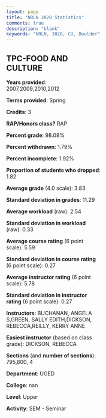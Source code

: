 ```yaml
---
layout: page
title: "NRLN 3020 Statistics"
comments: true
description: "blank"
keywords: "NRLN, 3020, CU, Boulder"
--- 
```

<head>
<script src="https://ajax.googleapis.com/ajax/libs/jquery/2.1.3/jquery.min.js"></script>
<script src="https://dl.dropboxusercontent.com/s/pc42nxpaw1ea4o9/highcharts.js?dl=0"></script>
<!-- <script src="../assets/js/highcharts.js"></script> -->
<style type="text/css">@font-face {
	font-family: "Bebas Neue";
	src: url(https://www.filehosting.org/file/details/544349/BebasNeue%20Regular.otf) format("opentype");
	}
	h1.Bebas { 
		font-family: "Bebas Neue", Verdana, Tahoma;
	}
</style>
</head>
<body>
	<div id="container" style="float: right; width: 45%; height: 88%; margin-left: 2.5%; margin-right: 2.5%;"></div>
	<script language="JavaScript">
		$(document).ready(function() {
		var chart = {type: 'column'};
		var title = {text: 'Grade Distribution'};
		var xAxis = {categories: ['A','B','C','D','F'],crosshair: true};
		var yAxis = {min: 0,title: {text: 'Percentage'}};
		var tooltip = {headerFormat: '<center><b><span style="font-size:20px">{point.key}</span></b></center>',
		               pointFormat: '<td style="padding:0"><b>{point.y:.1f}%</b></td>',
		               footerFormat: '</table>',shared: true,useHTML: true};
		var plotOptions = {column: {pointPadding: 0.0,borderWidth: 0}};  
		var credits = {enabled: false};var series= [{name: 'Percent',data: [83.02,16.98,0.0,0.0,0.0,]}];
		var json = {};
		json.chart = chart;
		json.title = title;
		json.tooltip = tooltip;
		json.xAxis = xAxis;
		json.yAxis = yAxis;  
		json.series = series;
		json.plotOptions = plotOptions;  
		json.credits = credits;
		$('#container').highcharts(json);
	});
	</script>
</body>
			   
## TPC-FOOD AND CULTURE

**Years provided**: 2007,2009,2010,2012

**Terms provided**: Spring

**Credits**: 3

**RAP/Honors class?** RAP

**Percent grade**: 98.08%

**Percent withdrawn**: 1.79%

**Percent incomplete**: 1.92%

**Proportion of students who dropped**: 1.82

**Average grade** (4.0 scale): 3.83

**Standard deviation in grades**: 11.29

**Average workload** (raw): 2.54

**Standard deviation in workload** (raw): 0.33

**Average course rating** (6 point scale): 5.59

**Standard deviation in course rating** (6 point scale): 0.27

**Average instructor rating** (6 point scale): 5.78

**Standard deviation in instructor rating** (6 point scale): 0.27

**Instructors**: BUCHANAN, ANGELA S,GREEN, SALLY EDITH,DICKSON, REBECCA,REILLY, KERRY ANNE

**Easiest instructor** (based on class grade): DICKSON, REBECCA

**Sections** (and **number of sections**): 795,800, 4

**Department**: UGED

**College**: nan

**Level**: Upper

**Activity**: SEM - Seminar